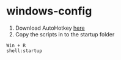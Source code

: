 # windows-config

1. Download AutoHotkey [here](https://www.autohotkey.com/)
2. Copy the scripts in to the startup folder
```
Win + R
shell:startup
```
